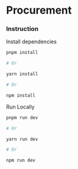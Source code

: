 # Procurement

### Instruction

Install dependencies

```sh
pnpm install

# Or

yarn install

# Or

npm install
```

Run Locally

```sh
pnpm run dev

# Or

yarn run dev

# Or

npm run dev
```
